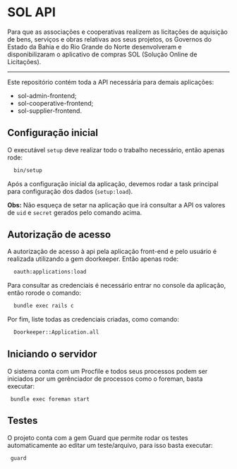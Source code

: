 # SOL API

Para que as associações e cooperativas realizem as licitações de aquisição de bens, serviços e obras relativas aos seus projetos, os Governos do Estado da Bahia e do Rio Grande do Norte desenvolveram e disponibilizaram o aplicativo de compras SOL (Solução Online de Licitações).

---

Este repositório contém toda a API necessária para demais aplicações:

- sol-admin-frontend;
- sol-cooperative-frontend;
- sol-supplier-frontend.

## Configuração inicial

O executável `setup` deve realizar todo o trabalho necessário, então apenas rode:

```bash
  bin/setup
```

Após a configuração inicial da aplicação, devemos rodar a task principal para configuração dos dados (`setup:load`).

**Obs:** Não esqueça de setar na aplicação que irá consultar a API os valores de `uid` e `secret` gerados pelo comando acima.

## Autorização de acesso

A autorização de acesso à api pela aplicação front-end e pelo usuário é realizada utilizando a gem
doorkeeper. Então apenas rode:

```bash
  oauth:applications:load
```

Para consultar as credenciais é necessário entrar no console da aplicação, então rorode o comando:

```bash
  bundle exec rails c
```

Por fim, liste todas as credenciais criadas, como comando:

```bash
  Doorkeeper::Application.all
```


## Iniciando o servidor

O sistema conta com um Procfile e todos seus processos podem ser iniciados por um gerênciador de processos como o foreman, basta executar:

```
 bundle exec foreman start
```

## Testes

O projeto conta com a gem Guard que permite rodar os testes automaticamente ao editar um teste/arquivo, para isso basta executar:

```bash
 guard
```
